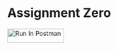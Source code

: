 # Assignment Zero

[<img src="https://run.pstmn.io/button.svg" alt="Run In Postman" style="width: 128px; height: 32px;">](https://app.getpostman.com/run-collection/41591769-2a19a37d-c25d-4577-b616-0dd8deea2a1d?action=collection%2Ffork&source=rip_markdown&collection-url=entityId%3D41591769-2a19a37d-c25d-4577-b616-0dd8deea2a1d%26entityType%3Dcollection%26workspaceId%3De90833fa-bd34-43ab-984c-c7a720b65302#?env%5BOmiteru-hw0%5D=W3sia2V5IjoiYm9va19pZCIsInZhbHVlIjoiIiwiZW5hYmxlZCI6dHJ1ZSwidHlwZSI6ImFueSIsInNlc3Npb25WYWx1ZSI6IloxY2pEZ0FBUUJBSiIsImNvbXBsZXRlU2Vzc2lvblZhbHVlIjoiWjFjakRnQUFRQkFKIiwic2Vzc2lvbkluZGV4IjowfV0=)